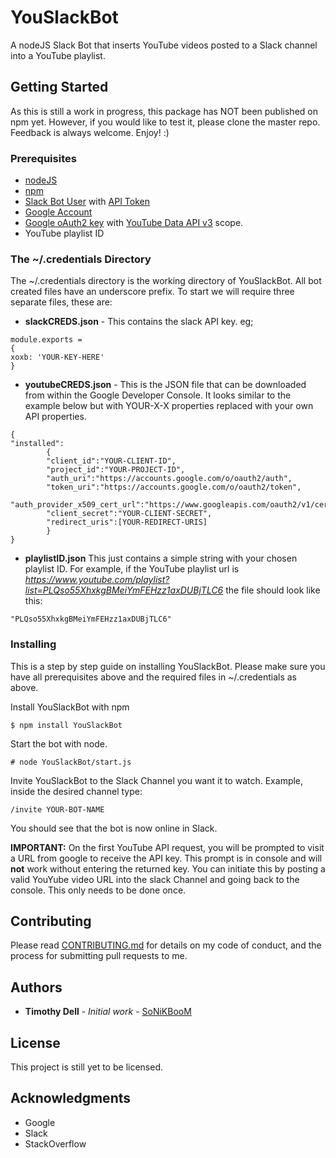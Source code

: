 # YouSlackBot

A nodeJS Slack Bot that inserts YouTube videos posted to a Slack channel into a YouTube playlist.

## Getting Started

As this is still a work in progress, this package has NOT been published on npm yet. However, if you would like to test it, please clone the master repo. Feedback is always welcome. Enjoy! :)

### Prerequisites
  * [nodeJS](https://nodejs.org/en/download/package-manager/)
  * [npm](https://docs.npmjs.com/cli/install)
  * [Slack Bot User](https://my.slack.com/services/new/bot) with [API Token](https://api.slack.com/tokens)
  * [Google Account](https://accounts.google.com/SignUp?hl=en)
  * [Google oAuth2 key](https://console.developers.google.com) with [YouTube Data API v3](https://developers.google.com/youTube/v3/) scope.
  * YouTube playlist ID

### The ~/.credentials Directory
 
 The ~/.credentials directory is the working directory of YouSlackBot. All bot created files have an underscore prefix.
  To start we will require three separate files, these are:
  
  * **slackCREDS.json** - This contains the slack API key. eg;
```
module.exports =
{
xoxb: 'YOUR-KEY-HERE' 
}
```
  
  * **youtubeCREDS.json** - This is the JSON file that can be downloaded from within the Google Developer Console. It looks similar to the example below but with YOUR-X-X properties replaced with your own API properties.
```
{
"installed":
        {
        "client_id":"YOUR-CLIENT-ID",
        "project_id":"YOUR-PROJECT-ID",
        "auth_uri":"https://accounts.google.com/o/oauth2/auth",
        "token_uri":"https://accounts.google.com/o/oauth2/token",
        "auth_provider_x509_cert_url":"https://www.googleapis.com/oauth2/v1/certs",
        "client_secret":"YOUR-CLIENT-SECRET",
        "redirect_uris":[YOUR-REDIRECT-URIS]
        }
}

```
  
  * **playlistID.json** This just contains a simple string with your chosen playlist ID. For example, if the YouTube playlist url is *https://www.youtube.com/playlist?list=PLQso55XhxkgBMeiYmFEHzz1axDUBjTLC6* the file should look like this:
  
```
"PLQso55XhxkgBMeiYmFEHzz1axDUBjTLC6"
```

### Installing

This is a step by step guide on installing YouSlackBot. Please make sure you have all prerequisites above and the required files in ~/.credentials as above.

Install YouSlackBot with npm

```
$ npm install YouSlackBot
```

Start the bot with node.

```
# node YouSlackBot/start.js
```
    
Invite YouSlackBot to the Slack Channel you want it to watch.
Example, inside the desired channel type:
```
/invite YOUR-BOT-NAME
```
  
You should see that the bot is now online in Slack.

**IMPORTANT:** On the first YouTube API request, you will be prompted to visit a URL from google to receive the API key. This prompt is in console and will **not** work without entering the returned key. You can initiate this by posting a valid YouYube video URL into the slack Channel and going back to the console. This only needs to be done once.  

## Contributing

Please read [CONTRIBUTING.md](https://github.com/SoNiKBooM/YouSlackBot/blob/dev/CONTRIBUTING.md) for details on my code of conduct, and the process for submitting pull requests to me.

## Authors

* **Timothy Dell** - *Initial work* - [SoNiKBooM](https://github.com/SoNiKBooM)

## License

This project is still yet to be licensed.

## Acknowledgments

* Google 
* Slack
* StackOverflow
